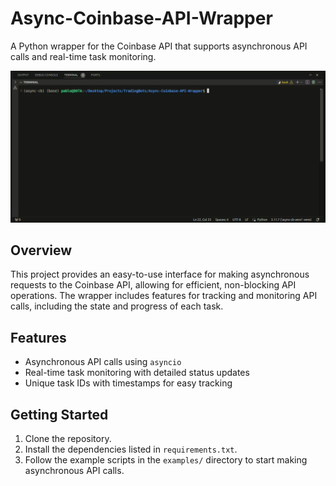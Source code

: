# Async-Coinbase-API-Wrapper

A Python wrapper for the Coinbase API that supports asynchronous API calls and real-time task monitoring.

![Demo of Async Coinbase API Wrapper](assets/example.gif)

## Overview

This project provides an easy-to-use interface for making asynchronous requests to the Coinbase API, allowing for efficient, non-blocking API operations. The wrapper includes features for tracking and monitoring API calls, including the state and progress of each task.

## Features

- Asynchronous API calls using `asyncio`
- Real-time task monitoring with detailed status updates
- Unique task IDs with timestamps for easy tracking

## Getting Started

1. Clone the repository.
2. Install the dependencies listed in `requirements.txt`.
3. Follow the example scripts in the `examples/` directory to start making asynchronous API calls.

